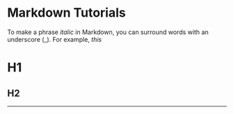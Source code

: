 # Markdown Tutorials
To make a phrase _italic_ in Markdown, you can surround words with an underscore (_). For example, _this_

# H1
## H2
-----------
